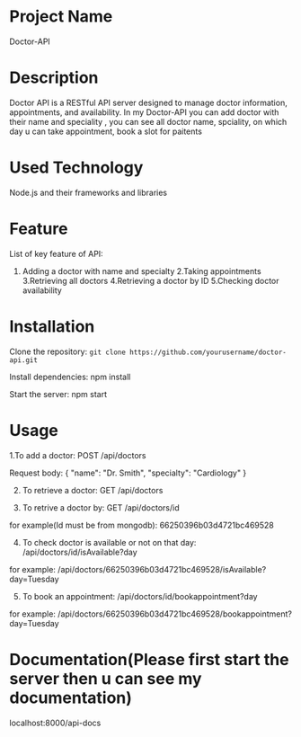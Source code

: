 # Project Name
Doctor-API
# Description
Doctor API is a RESTful API server designed to manage doctor information, appointments, and availability. In my Doctor-API you can add doctor with their name and speciality , you can see all doctor name, spciality, on which day u can take appointment, book a slot for paitents
# Used Technology
Node.js and their frameworks and libraries
# Feature
List of key feature of API:
1. Adding a doctor with name and specialty
2.Taking appointments
3.Retrieving all doctors
4.Retrieving a doctor by ID
5.Checking doctor availability
# Installation
Clone the repository: `git clone https://github.com/yourusername/doctor-api.git`

Install dependencies: npm install

Start the server: npm start
# Usage

1.To add a doctor: POST /api/doctors 

 Request body: { "name": "Dr. Smith", "specialty": "Cardiology" }


2. To retrieve a doctor: GET /api/doctors

3. To retrive a doctor by: GET /api/doctors/id

for example(Id must be from mongodb): 66250396b03d4721bc469528

4. To check doctor is available or not on that day: /api/doctors/id/isAvailable?day

for example: /api/doctors/66250396b03d4721bc469528/isAvailable?day=Tuesday

5. To book an appointment: /api/doctors/id/bookappointment?day

for example: /api/doctors/66250396b03d4721bc469528/bookappointment?day=Tuesday

# Documentation(Please first start the server then u can see my documentation)

 localhost:8000/api-docs 
 

